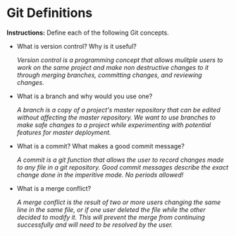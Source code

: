 # Git Definitions

**Instructions:** Define each of the following Git concepts.

* What is version control?  Why is it useful?

   *Version control is a programming concept that allows mulitple users to work on the same project and make non destructive changes to it through merging branches, committing changes, and reviewing changes.*

* What is a branch and why would you use one? 

  *A branch is a copy of a project's master repository that can be edited without affecting the master repository. We want to use branches to make safe changes to a project while experimenting with potential features for master deployment.*

* What is a commit? What makes a good commit message?

   *A commit is a git function that allows the user to record changes made to any file in a git repository. Good commit messages describe the exact change done in the imperitive mode. No periods allowed!*

* What is a merge conflict?

   *A merge conflict is the result of two or more users changing the same line in the same file, or if one user deleted the file while the other decided to modify it. This will prevent the merge from continuing successfully and will need to be resolved by the user.*